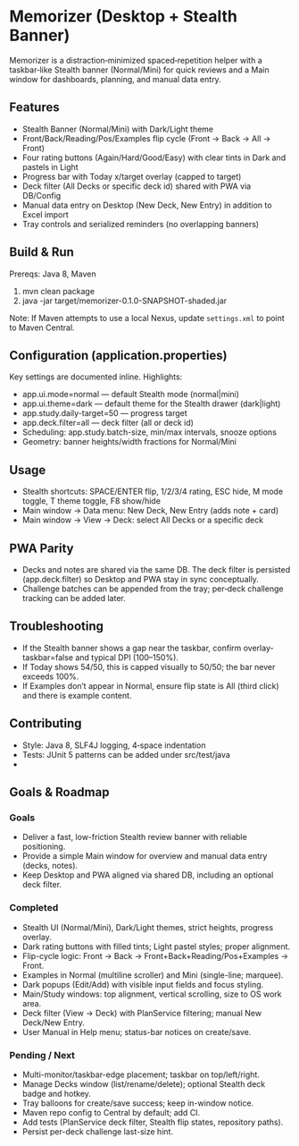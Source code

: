 # Memorizer (Desktop + Stealth Banner)

Memorizer is a distraction‑minimized spaced‑repetition helper with a taskbar‑like Stealth banner (Normal/Mini) for quick reviews and a Main window for dashboards, planning, and manual data entry.

## Features

- Stealth Banner (Normal/Mini) with Dark/Light theme
- Front/Back/Reading/Pos/Examples flip cycle (Front → Back → All → Front)
- Four rating buttons (Again/Hard/Good/Easy) with clear tints in Dark and pastels in Light
- Progress bar with Today x/target overlay (capped to target)
- Deck filter (All Decks or specific deck id) shared with PWA via DB/Config
- Manual data entry on Desktop (New Deck, New Entry) in addition to Excel import
- Tray controls and serialized reminders (no overlapping banners)

## Build & Run

Prereqs: Java 8, Maven

1. mvn clean package
2. java -jar target/memorizer-0.1.0-SNAPSHOT-shaded.jar

Note: If Maven attempts to use a local Nexus, update `settings.xml` to point to Maven Central.

## Configuration (application.properties)

Key settings are documented inline. Highlights:

- app.ui.mode=normal — default Stealth mode (normal|mini)
- app.ui.theme=dark — default theme for the Stealth drawer (dark|light)
- app.study.daily-target=50 — progress target
- app.deck.filter=all — deck filter (all or deck id)
- Scheduling: app.study.batch-size, min/max intervals, snooze options
- Geometry: banner heights/width fractions for Normal/Mini

## Usage

- Stealth shortcuts: SPACE/ENTER flip, 1/2/3/4 rating, ESC hide, M mode toggle, T theme toggle, F8 show/hide
- Main window → Data menu: New Deck, New Entry (adds note + card)
- Main window → View → Deck: select All Decks or a specific deck

## PWA Parity

- Decks and notes are shared via the same DB. The deck filter is persisted (app.deck.filter) so Desktop and PWA stay in sync conceptually.
- Challenge batches can be appended from the tray; per‑deck challenge tracking can be added later.

## Troubleshooting

- If the Stealth banner shows a gap near the taskbar, confirm overlay-taskbar=false and typical DPI (100–150%).
- If Today shows 54/50, this is capped visually to 50/50; the bar never exceeds 100%.
- If Examples don’t appear in Normal, ensure flip state is All (third click) and there is example content.

## Contributing

- Style: Java 8, SLF4J logging, 4‑space indentation
- Tests: JUnit 5 patterns can be added under src/test/java
-
## Goals & Roadmap

### Goals
- Deliver a fast, low-friction Stealth review banner with reliable positioning.
- Provide a simple Main window for overview and manual data entry (decks, notes).
- Keep Desktop and PWA aligned via shared DB, including an optional deck filter.

### Completed
- Stealth UI (Normal/Mini), Dark/Light themes, strict heights, progress overlay.
- Dark rating buttons with filled tints; Light pastel styles; proper alignment.
- Flip-cycle logic: Front → Back → Front+Back+Reading/Pos+Examples → Front.
- Examples in Normal (multiline scroller) and Mini (single-line; marquee).
- Dark popups (Edit/Add) with visible input fields and focus styling.
- Main/Study windows: top alignment, vertical scrolling, size to OS work area.
- Deck filter (View → Deck) with PlanService filtering; manual New Deck/New Entry.
- User Manual in Help menu; status-bar notices on create/save.

### Pending / Next
- Multi-monitor/taskbar-edge placement; taskbar on top/left/right.
- Manage Decks window (list/rename/delete); optional Stealth deck badge and hotkey.
- Tray balloons for create/save success; keep in-window notice.
- Maven repo config to Central by default; add CI.
- Add tests (PlanService deck filter, Stealth flip states, repository paths).
- Persist per-deck challenge last-size hint.
